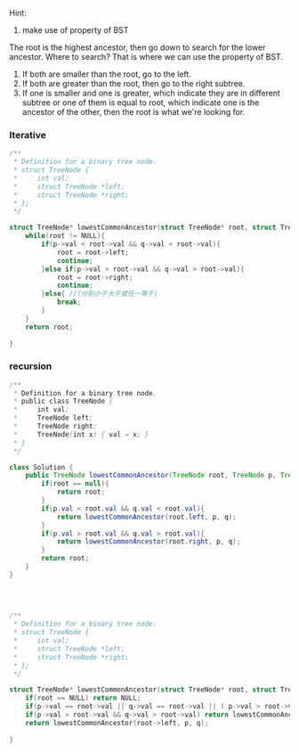 Hint:

1. make use of property of BST

The root is the highest ancestor, then go down to search for the lower ancestor. Where to search? That is where we can use the property of BST. 

1. If both are smaller than the root, go to the left.
2. If both are greater than the root, then go to the right subtree. 
3. If one is smaller and one is greater, which indicate they are in different subtree or one of them is equal to root, which indicate one is the ancestor of the other, then the root is what we're looking for.

### Iterative

```c
/**
 * Definition for a binary tree node.
 * struct TreeNode {
 *     int val;
 *     struct TreeNode *left;
 *     struct TreeNode *right;
 * };
 */

struct TreeNode* lowestCommonAncestor(struct TreeNode* root, struct TreeNode* p, struct TreeNode* q) {
    while(root != NULL){
        if(p->val < root->val && q->val < root->val){
            root = root->left;
            continue;
        }else if(p->val > root->val && q->val > root->val){
            root = root->right;
            continue;
        }else{ //(分别小于大于或任一等于)
            break;
        }
    }
    return root;
    
}
```

### recursion

```java
/**
 * Definition for a binary tree node.
 * public class TreeNode {
 *     int val;
 *     TreeNode left;
 *     TreeNode right;
 *     TreeNode(int x) { val = x; }
 * }
 */

class Solution {
    public TreeNode lowestCommonAncestor(TreeNode root, TreeNode p, TreeNode q) {
        if(root == null){
            return root;
        }
        if(p.val < root.val && q.val < root.val){
            return lowestCommonAncestor(root.left, p, q);
        }
        if(p.val > root.val && q.val > root.val){
            return lowestCommonAncestor(root.right, p, q);
        }
        return root;
    }
}
   
        
      
```

```c
/**
 * Definition for a binary tree node.
 * struct TreeNode {
 *     int val;
 *     struct TreeNode *left;
 *     struct TreeNode *right;
 * };
 */

struct TreeNode* lowestCommonAncestor(struct TreeNode* root, struct TreeNode* p, struct TreeNode* q) {
    if(root == NULL) return NULL;
    if(p->val == root->val || q->val == root->val || ( p->val > root->val && q->val < root->val) || (p->val < root->val && q->val > root->val)) return root;
    if(p->val > root->val && q->val > root->val) return lowestCommonAncestor(root->right, p, q);
    return lowestCommonAncestor(root->left, p, q);
   
}
```

